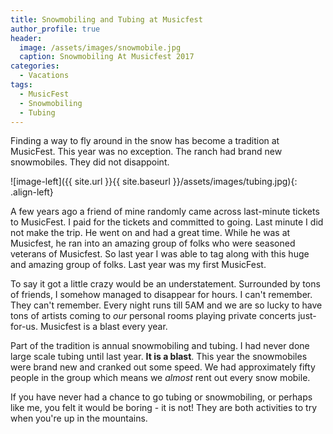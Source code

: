 ```yaml
---
title: Snowmobiling and Tubing at Musicfest
author_profile: true
header:
  image: /assets/images/snowmobile.jpg
  caption: Snowmobiling At Musicfest 2017
categories:
  - Vacations
tags:
  - MusicFest
  - Snowmobiling
  - Tubing
---
```


Finding a way to fly around in the snow has become a tradition at MusicFest.  This year was no exception.  The ranch had brand new snowmobiles.  They did not disappoint.

![image-left]({{ site.url }}{{ site.baseurl }}/assets/images/tubing.jpg){: .align-left}

A few years ago a friend of mine randomly came across last-minute tickets to MusicFest.  I paid for the tickets and committed to going.  Last minute I did not make the trip.  He went on and had a great time.  While he was at Musicfest, he ran into an amazing group of folks who were seasoned veterans of Musicfest.  So last year I was able to tag along with this huge and amazing group of folks.  Last year was my first MusicFest.

To say it got a little crazy would be an understatement.  Surrounded by tons of friends, I somehow managed to disappear for hours.  I can't remember.  They can't remember.  Every night runs till 5AM and we are so lucky to have tons of artists coming to _our_ personal rooms playing private concerts just-for-us.  Musicfest is a blast every year.

Part of the tradition is annual snowmobiling and tubing.  I had never done large scale tubing until last year.  **It is a blast**.  This year the snowmobiles were brand new and cranked out some speed.  We had approximately fifty people in the group which means we _almost_ rent out every snow mobile.

If you have never had a chance to go tubing or snowmobiling, or perhaps like me, you felt it would be boring - it is not!  They are both activities to try when you're up in the mountains.
